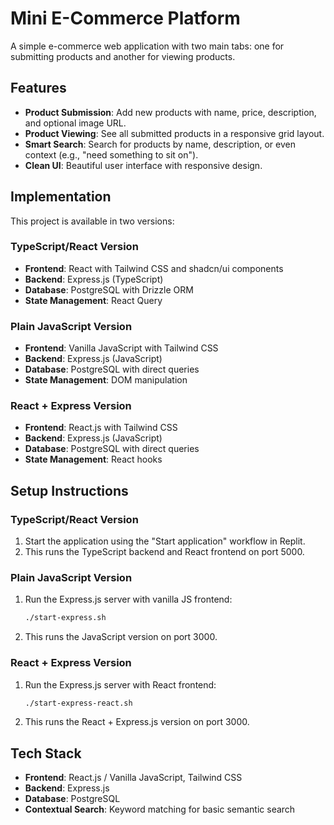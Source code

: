 # Mini E-Commerce Platform

A simple e-commerce web application with two main tabs: one for submitting products and another for viewing products.

## Features

- **Product Submission**: Add new products with name, price, description, and optional image URL.
- **Product Viewing**: See all submitted products in a responsive grid layout.
- **Smart Search**: Search for products by name, description, or even context (e.g., "need something to sit on").
- **Clean UI**: Beautiful user interface with responsive design.

## Implementation

This project is available in two versions:

### TypeScript/React Version

- **Frontend**: React with Tailwind CSS and shadcn/ui components
- **Backend**: Express.js (TypeScript)
- **Database**: PostgreSQL with Drizzle ORM
- **State Management**: React Query

### Plain JavaScript Version

- **Frontend**: Vanilla JavaScript with Tailwind CSS
- **Backend**: Express.js (JavaScript)
- **Database**: PostgreSQL with direct queries
- **State Management**: DOM manipulation

### React + Express Version

- **Frontend**: React.js with Tailwind CSS
- **Backend**: Express.js (JavaScript)
- **Database**: PostgreSQL with direct queries
- **State Management**: React hooks

## Setup Instructions

### TypeScript/React Version

1. Start the application using the "Start application" workflow in Replit.
2. This runs the TypeScript backend and React frontend on port 5000.

### Plain JavaScript Version

1. Run the Express.js server with vanilla JS frontend:
   ```bash
   ./start-express.sh
   ```
2. This runs the JavaScript version on port 3000.

### React + Express Version

1. Run the Express.js server with React frontend:
   ```bash
   ./start-express-react.sh
   ```
2. This runs the React + Express.js version on port 3000.

## Tech Stack

- **Frontend**: React.js / Vanilla JavaScript, Tailwind CSS
- **Backend**: Express.js
- **Database**: PostgreSQL
- **Contextual Search**: Keyword matching for basic semantic search